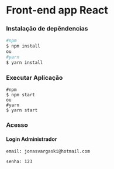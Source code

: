 # Front-end app React

### Instalação de depêndencias

```bash
#npm
$ npm install
ou
#yarn
$ yarn install
```

### Executar Aplicação

```
#npm
$ npm start
ou
#yarn
$ yarn start
```

### Acesso

#### Login Administrador

```
email: jonasvargaski@hotmail.com

senha: 123
```
